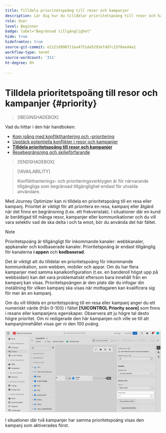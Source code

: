 ```yaml
---
title: Tilldela prioritetspoäng till resor och kampanjer
description: Lär dig hur du tilldelar prioritetspoäng till resor och kampanjer.
role: User
level: Beginner
badge: label="Begränsad tillgänglighet"
hide: true
hidefromtoc: true
source-git-commit: e1121d998711ea4751da5293efdd7c1578ee44a2
workflow-type: tm+mt
source-wordcount: '311'
ht-degree: 0%

---
```



# Tilldela prioritetspoäng till resor och kampanjer {#priority}

>[!BEGINSHADEBOX]

Vad du hittar i den här handboken:

* [Kom igång med konflikthantering och -prioritering](gs-conflict-prioritization.md)
* [Upptäck potentiella konflikter i resor och kampanjer](conflicts.md)
* **[Tilldela prioritetspoäng till resor och kampanjer](priority-scores.md)**
* [Resebegränsning och skiljeförfarande](journey-capping.md)

>[!ENDSHADEBOX]

>[!AVAILABILITY]
>
>Konflikthanterings- och prioriteringsverktygen är för närvarande tillgängliga som begränsad tillgänglighet endast för utvalda användare.

Med Journey Optimizer kan ni tilldela en prioritetspoäng till en resa eller kampanj. Prioritet är viktigt för att prioritera en resa, kampanj eller åtgärd när det finns en begränsning (t.ex. ett frekvenstak). I situationer där en kund är berättigad till många resor, kampanjer eller kommunikationer och du vill vara selektiv vad de ska delta i och ta emot, bör du använda det här fältet.

>[!NOTE]
>
>Prioritetspoäng är tillgängligt för inkommande kanaler: webbkanaler, appkanaler och kodbaserade kanaler. Prioritetspoäng är endast tillgänglig för kanalerna **i appen** och **kodbaserad**.

Det är viktigt att du tilldelar en prioritetspoäng för inkommande kommunikation, som webben, mobiler och appar. Om du har flera kampanjer med samma kanalkonfiguration (t.ex. en banderoll högst upp på webbsidan) kan det vara problematiskt eftersom bara innehåll från en kampanj kan visas. Prioritetspoängen är den plats där du infogar din inställning för vilken kampanj ska visas när mottagaren kan kvalificera sig för mer än en kampanj.

Om du vill tilldela en prioritetspoäng till en resa eller kampanj anger du ett numeriskt värde (från 0-100) i fältet **[!UICONTROL Priority score]** som finns i resans eller kampanjens egenskaper. Observera att ju högre tal desto högre prioritet. Om ni redigerade den här kampanjen och ville se till att kampanjinnehållet visas ger ni den 100 poäng.

![](assets/priority-score.png)

I situationer där två kampanjer har samma prioritetspoäng visas den kampanj som aktiverades först.
